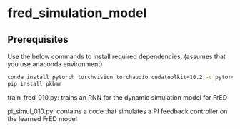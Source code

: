 # fred_simulation_model

## Prerequisites

Use the below commands to install required dependencies. (assumes that you use anaconda environment)

```bash
conda install pytorch torchvision torchaudio cudatoolkit=10.2 -c pytorch
pip install pkbar
```

train_fred_010.py: trains an RNN for the dynamic simulation model for FrED

pi_simul_010.py: contains a code that simulates a PI feedback controller on the learned FrED model
